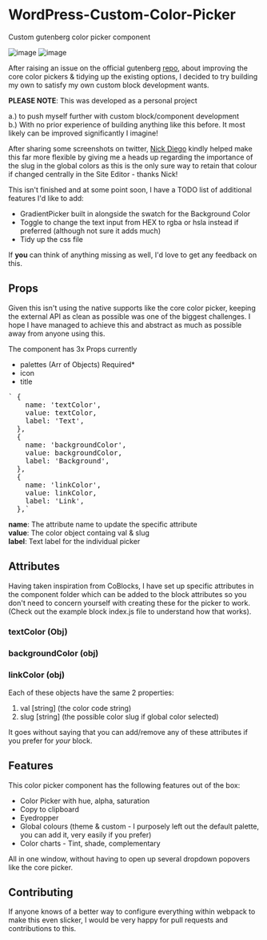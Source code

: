 # WordPress-Custom-Color-Picker
Custom gutenberg color picker component

![image](https://user-images.githubusercontent.com/40669220/210436977-f28774a5-2561-4c2e-b060-4f922e8cf32c.png) ![image](https://user-images.githubusercontent.com/40669220/210438608-f5877164-84c4-45ce-b455-7d0caf7226f7.png)

After raising an issue on the official gutenberg [repo](https://github.com/WordPress/gutenberg/issues/46824), about improving the core color pickers & tidying up the existing options, I decided to try building my own to satisfy my own custom block development wants.

**PLEASE NOTE**: This was developed as a personal project

a.) to push myself further with custom block/component development\
b.) With no prior experience of building anything like this before. It most likely can be improved significantly I imagine!

After sharing some screenshots on twitter, [Nick Diego](https://github.com/ndiego) kindly helped make this far more flexible by giving me a heads up regarding the importance of the slug in the global colors as this is the only sure way to retain that colour if changed centrally in the Site Editor - thanks Nick!

This isn't finished and at some point soon, I have a TODO list of additional features I'd like to add:

- GradientPicker built in alongside the swatch for the Background Color
- Toggle to change the text input from HEX to rgba or hsla instead if preferred (although not sure it adds much)
- Tidy up the css file

If **you** can think of anything missing as well, I'd love to get any feedback on this.

## Props

Given this isn't using the native supports like the core color picker, keeping the external API as clean as possible was one of the biggest challenges. I hope I have managed to achieve this and abstract as much as possible away from anyone using this.

The <ColorPicker> component has 3x Props currently

- palettes (Arr of Objects) Required*
- icon
- title

<pre>` {
    name: 'textColor',
    value: textColor,
    label: 'Text',
  },
  {
    name: 'backgroundColor',
    value: backgroundColor,
    label: 'Background',
  },
  {
    name: 'linkColor',
    value: linkColor,
    label: 'Link',
  },`</pre>

**name**: The attribute name to update the specific attribute\
**value**: The color object containg val & slug\
**label**: Text label for the individual picker


## Attributes

Having taken inspiration from CoBlocks, I have set up specific attributes in the component folder which can be added to the block attributes so you don't need to concern yourself with creating these for the picker to work. (Check out the example block index.js file to understand how that works).

### textColor (Obj)
### backgroundColor (obj)
### linkColor (obj)

Each of these objects have the same 2 properties:

1. val [string] (the color code string)
2. slug [string] (the possible color slug if global color selected)

It goes without saying that you can add/remove any of these attributes if you prefer for *your* block.


## Features

This color picker component has the following features out of the box:

- Color Picker with hue, alpha, saturation
- Copy to clipboard
- Eyedropper
- Global colours (theme & custom - I purposely left out the default palette, you can add it, very easily if you prefer)
- Color charts - Tint, shade, complementary

All in one window, without having to open up several dropdown popovers like the core picker.


## Contributing
If anyone knows of a better way to configure everything within webpack to make this even slicker, I would be very happy for pull requests and contributions to this.

